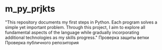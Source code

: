 # m_py_prjkts
"This repository documents my first steps in Python. Each program solves a simple yet important problem. Through this project, I aim to explore all fundamental aspects of the language while gradually incorporating additional technologies as my skills progress."
Проверка защиты ветки
Проверка публичного репозитория
